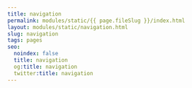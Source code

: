 ```yaml
---
title: navigation
permalink: modules/static/{{ page.fileSlug }}/index.html
layout: modules/static/navigation.html
slug: navigation
tags: pages
seo:
  noindex: false
  title: navigation
  og:title: navigation
  twitter:title: navigation
---
```



